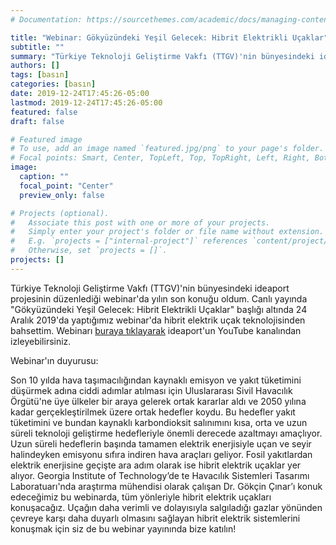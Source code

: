 ```yaml
---
# Documentation: https://sourcethemes.com/academic/docs/managing-content/

title: "Webinar: Gökyüzündeki Yeşil Gelecek: Hibrit Elektrikli Uçaklar"
subtitle: ""
summary: "Türkiye Teknoloji Geliştirme Vakfı (TTGV)'nin bünyesindeki ideaport projesinin düzenlediği webinar'da 'Gökyüzündeki Yeşil Gelecek: Hibrit Elektrikli Uçaklar' adlı sunumumla yılın son konuğu oldum."
authors: []
tags: [basın]
categories: [basın]
date: 2019-12-24T17:45:26-05:00
lastmod: 2019-12-24T17:45:26-05:00
featured: false
draft: false

# Featured image
# To use, add an image named `featured.jpg/png` to your page's folder.
# Focal points: Smart, Center, TopLeft, Top, TopRight, Left, Right, BottomLeft, Bottom, BottomRight.
image:
  caption: ""
  focal_point: "Center"
  preview_only: false

# Projects (optional).
#   Associate this post with one or more of your projects.
#   Simply enter your project's folder or file name without extension.
#   E.g. `projects = ["internal-project"]` references `content/project/deep-learning/index.md`.
#   Otherwise, set `projects = []`.
projects: []
---
```


Türkiye Teknoloji Geliştirme Vakfı (TTGV)'nin bünyesindeki ideaport projesinin düzenlediği webinar'da yılın son konuğu oldum. Canlı yayında "Gökyüzündeki Yeşil Gelecek: Hibrit Elektrikli Uçaklar" başlığı altında 24 Aralık 2019'da yaptığımız webinar'da hibrit elektrik uçak teknolojisinden bahsettim. Webinarı [buraya tıklayarak](https://www.youtube.com/watch?v=XWdy8fR4qyE) ideaport'un YouTube kanalından izleyebilirsiniz.

Webinar'ın duyurusu:

Son 10 yılda hava taşımacılığından kaynaklı emisyon ve yakıt tüketimini düşürmek adına ciddi adımlar atılması için Uluslararası Sivil Havacılık Örgütü'ne üye ülkeler bir araya gelerek ortak kararlar aldı ve 2050 yılına kadar gerçekleştirilmek üzere ortak hedefler koydu. Bu hedefler yakıt tüketimini ve bundan kaynaklı karbondioksit salınımını kısa, orta ve uzun süreli teknoloji geliştirme hedefleriyle önemli derecede azaltmayı amaçlıyor. Uzun süreli hedeflerin başında tamamen elektrik enerjisiyle uçan ve seyir halindeyken emisyonu sıfıra indiren hava araçları geliyor. Fosil yakıtlardan elektrik enerjisine geçişte ara adım olarak ise hibrit elektrik uçaklar yer alıyor. Georgia Institute of Technology’de te Havacılık Sistemleri Tasarımı Laboratuarı'nda araştırma mühendisi olarak çalışan Dr. Gökçin Çınar’ı konuk edeceğimiz bu webinarda, tüm yönleriyle hibrit elektrik uçakları konuşacağız. Uçağın daha verimli ve dolayısıyla salgıladığı gazlar yönünden çevreye karşı daha duyarlı olmasını sağlayan hibrit elektrik sistemlerini konuşmak için siz de bu webinar yayınında bize katılın!